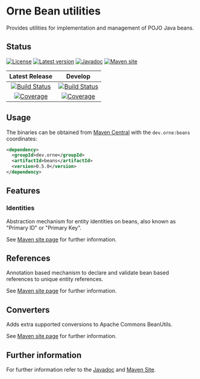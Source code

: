 # Orne Bean utilities

Provides utilities for implementation and management of POJO Java beans.

## Status

[![License][status.license.badge]][status.license]
[![Latest version][status.maven.badge]][status.maven]
[![Javadoc][status.javadoc.badge]][javadoc]
[![Maven site][status.site.badge]][site]

| Latest Release | Develop |
| :------------: | :-------------: |
| [![Build Status][status.latest.ci.badge]][status.latest.ci] | [![Build Status][status.dev.ci.badge]][status.dev.ci] |
| [![Coverage][status.latest.cov.badge]][status.latest.cov] | [![Coverage][status.dev.cov.badge]][status.dev.cov] |

## Usage

The binaries can be obtained from [Maven Central][status.maven] with the
`dev.orne:beans` coordinates:

```xml
<dependency>
  <groupId>dev.orne</groupId>
  <artifactId>beans</artifactId>
  <version>0.5.0</version>
</dependency>
```

## Features

### Identities

Abstraction mechanism for entity identities on beans, also known as
"Primary ID" or "Primary Key".

See [Maven site page][site identities] for further information.

## References

Annotation based mechanism to declare and validate bean based references to
unique entity references.

See [Maven site page][site references] for further information.

## Converters

Adds extra supported conversions to Apache Commons BeanUtils.

See [Maven site page][site converters] for further information.

## Further information

For further information refer to the [Javadoc][javadoc]
and [Maven Site][site].

[site]: https://orne-dev.github.io/java-beans/
[site identities]: https://orne-dev.github.io/java-beans/indentities.html
[site references]: https://orne-dev.github.io/java-beans/references.html
[site converters]: https://orne-dev.github.io/java-beans/converters.html
[javadoc]: https://javadoc.io/doc/dev.orne/beans
[status.license]: http://www.gnu.org/licenses/gpl-3.0.txt
[status.license.badge]: https://img.shields.io/github/license/orne-dev/java-beans
[status.maven]: https://search.maven.org/artifact/dev.orne/beans
[status.maven.badge]: https://img.shields.io/maven-central/v/dev.orne/beans.svg?label=Maven%20Central
[status.javadoc.badge]: https://javadoc.io/badge2/dev.orne/beans/javadoc.svg
[status.site.badge]: https://img.shields.io/website?url=https%3A%2F%2Forne-dev.github.io%2Fjava-beans%2F
[status.latest.ci]: https://github.com/orne-dev/java-beans/actions/workflows/release.yml
[status.latest.ci.badge]: https://github.com/orne-dev/java-beans/actions/workflows/release.yml/badge.svg?branch=master
[status.latest.cov]: https://sonarcloud.io/dashboard?id=orne-dev_java-beans
[status.latest.cov.badge]: https://sonarcloud.io/api/project_badges/measure?project=orne-dev_java-beans&metric=coverage
[status.dev.ci]: https://github.com/orne-dev/java-beans/actions/workflows/build.yml
[status.dev.ci.badge]: https://github.com/orne-dev/java-beans/actions/workflows/build.yml/badge.svg?branch=develop
[status.dev.cov]: https://sonarcloud.io/dashboard?id=orne-dev_java-beans&branch=develop
[status.dev.cov.badge]: https://sonarcloud.io/api/project_badges/measure?project=orne-dev_java-beans&metric=coverage&branch=develop
